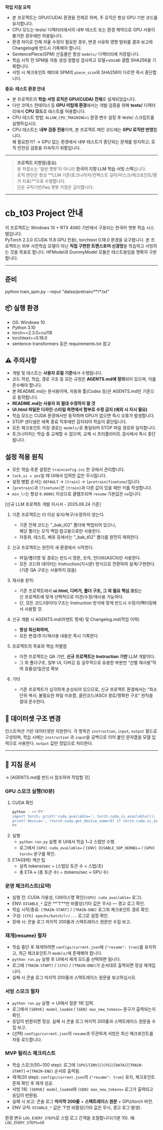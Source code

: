 **작업 지침 요약**
- 본 프로젝트는 GPU(CUDA) 환경을 전제로 하며, 주 로직은 항상 GPU 기반 코드를 유지합니다.
- CPU 모드는 tests/ 디렉터리에서의 내부 테스트 또는 환경 제약으로 GPU 사용이 불가한 경우에만 허용됩니다.
- 환경 차이로 인해 자율 수정이 필요한 경우, 변경 사유와 영향 범위를 결과 보고와 Changelog에 반드시 기록해야 합니다.
- SentencePiece(SPM) 산출물은 항상 `models/` 디렉터리에 저장됩니다.
- 학습 시작 전 SPM을 자동 생성·정합성 검사하고 모델+vocab 결합 SHA256을 기록합니다.
- 서빙 시 체크포인트 메타와 SPM의 `piece_size`와 SHA256이 다르면 즉시 중단합니다.

**중요: 테스트 환경 안내**  
- 본 프로젝트의 **학습·서빙 로직은 GPU(CUDA) 전제**로 설계되었습니다.  
- 다만 코덱스 컨테이너 등 **GPU 미탑재 환경**에서는 개발·검증을 위해 **tests/** 디렉터리에서 **CPU 모드**로 테스트를 허용합니다.  
- CPU 테스트 방법: `ALLOW_CPU_TRAINING=1` 환경 변수 설정 후 tests/ 스크립트를 실행하십시오.  
- CPU 테스트는 **내부 검증 전용**이며, 본 프로젝트 메인 코드에는 **GPU 로직만 반영**합니다.  
왜 필요한가? → GPU 없는 환경에서 내부 테스트가 중단되는 문제를 방지하고, 로직 안전성 검증을 지속하기 위함입니다.

---
> **프로젝트 지향점(중요)**  
> 본 저장소는 ‘일반 챗봇’이 아니라 **한국어 지향 LLM 학습·서빙 스택**입니다.  
> 로직 판단은 항상 **LLM 기준(토크나이저/컨텍스트 길이/마스크/체크포인트/평가 지표)**으로 수행합니다.  
> 단순 규칙기반/faq 챗봇 가정은 금지합니다.
---

# cb_t03 Project 안내

이 프로젝트는 Windows 10 + RTX 4060 기반에서 구동되는 한국어 챗봇 학습 시스템입니다.  
PyTorch 2.3.0 (CUDA 11.8 GPU 전용), torchtext 0.18.0 환경을 요구합니다.
본 프로젝트는 외부 사전학습 모델이 아닌 **직접 구현한 트랜스포머 신경망**을 학습하고 서빙하는 것을 목표로 합니다.
HFModel과 DummyModel 모듈은 테스트용임을 명확히 구분합니다.

---

## 준비
python train_spm.py --input "datas/pretrain/**/*.txt"

## 📦 실행 환경

- OS: Windows 10
- Python 3.10
- torch==2.3.0+cu118
- torchtext==0.18.0
- sentence-transformers 등은 requirements.txt 참고

## ⚠️ 주의사항

- 개발 및 테스트는 **사용자 로컬 기준**에서 수행됩니다.
- 코드 작성, 학습, 경로 구조 등 모든 규정은 **AGENTS.md에 정의**되어 있으며, 이를 준수해야 합니다.
- 본 README.md는 문서용이며, 자동화 툴(Codex 등)은 AGENTS.md만 기준으로 동작합니다.
- **README.md는 사용자 외 절대 수정하지 말 것**
- **UI.html 파일은 디자인·스타일 측면에서 함부로 수정 금지 (예외 시 지시 필요)**
- 학습 모드는 CUDA 환경에서만 동작하며 GPU가 없으면 즉시 오류가 발생합니다.
- STOP 센티넬은 에폭 종료 직후에만 감지되어 학습이 중단됩니다.
- 모든 체크포인트 저장 경로는 `models/`로 통일되어 STOP 파일 경로와 일치합니다.
- 토크나이저는 학습 중 교체할 수 없으며, 교체 시 프리플라이트 검사에서 즉시 중단됩니다.

## 설정 적용 원칙

- 모든 학습·추론 설정은 `trainconfig.ini` 한 곳에서 관리합니다.
- `lock_ui = yes`일 때 UI에서 입력한 값은 무시됩니다.
- 설정 병합 순서는 `DEFAULT` → `[train]` → `[pretrain|finetune]`입니다.
- `[pretrain]`과 `[finetune]`은 `[train]`과 다른 값이 있을 때만 키를 작성합니다.
- `min_lr`는 항상 `0.00001` 이상으로 클램프되며 `resume` 기본값은 `no`입니다.

[신규 LLM 프로젝트 개발 지시서 - 2025.06.24 기준]

1. 기존 프로젝트는 더 이상 유지/복구/수정하지 않는다.  
   - 기존 전체 코드는 "_bak_t02" 폴더에 백업되어 있으니,  
     해당 폴더는 오직 백업·참고용으로만 사용한다.  
   - 자동화, 테스트, 배포 등에서는 "_bak_t02" 폴더를 완전히 제외한다.

2. 신규 프로젝트는 완전히 새 환경에서 시작한다.  
   - 파일/폴더명 및 경로는 반드시 영문, 숫자, 언더바(ASCII)만 사용한다.
   - 모든 코드와 데이터는 Instruction(지시문) 방식으로 전환하여 설계/구현한다.  
     (기존 QA 구조는 사용하지 않음)

3. 재사용 원칙:  
   - 기존 프로젝트에서 **ui.html, 디버거, 폴더 구조, 그 외 필요 핵심 코드**는  
     신 프로젝트에 맞게 선택적으로 이관/수정/재사용 가능하다.
   - 단, 모든 코드/데이터/구조는 Instruction 방식에 맞게 반드시 수정/리팩터링해서 사용할 것.

4. 신규 개발 시 AGENTS.md(어젠트 명세) 및 Changelog.md(작업 이력)  
   - **항상 최신화하며,**  
   - 모든 변경/추가/재사용 내용은 즉시 기록한다.

5. 프로젝트의 목표와 핵심 차별점  
   - 이전 프로젝트는 QA 기반, **신규 프로젝트는 Instruction 기반** LLM 개발이다.  
   - 그 외 폴더구조, 일부 UI, 디버깅 등 실무적으로 유용한 부분만 “선별 재사용”하여 효율성/일관성 확보

6. 기타
   - 기존 프로젝트가 심각하게 손상되어 있으므로, 신규 프로젝트 환경에서는
     “최소 단위 복사, 불필요한 파일 미포함, 클린코드/ASCII 경로/명확한 구조” 원칙을 절대 준수한다.

## 📂 데이터셋 구조 변경

인스트럭션 기반 데이터셋만 지원한다. 각 항목은 `instruction`, `input`, `output` 필드로 구성되며,
학습 시에는 `instruction` 과 `input`을 공백으로 이어 붙인 문자열을 모델 입력으로 사용한다.
`output` 값만 정답으로 처리한다.

---

## 📑 지침 문서

→ [AGENTS.md를 반드시 참조하여 작업할 것]

### GPU 스모크 실행(10분)
1. CUDA 확인
   ```bash
   python - <<'PY'
   import torch; print('cuda_available=', torch.cuda.is_available()); 
   print('device=', (torch.cuda.get_device_name(0) if torch.cuda.is_available() else 'CPU'))
   PY
   ```
2. 실행
   - `python run.py` 실행 후 UI에서 학습 1~2 스텝만 수행.
   - 로그에서 `[GPU] cuda_available=` / `[ENV] DISABLE_SDP_KERNEL=` / `[GPU] torch=` 문구를 확인.
3. ETA(대략) 계산 팁
   - 실측 tokens/sec = (스텝당 토큰 수 × 스텝/초)
   - 총 ETA ≈ (총 토큰 수) ÷ (tokens/sec × GPU 수)
### 운영 체크리스트(요약)
- 실행 전: CUDA 가용성, 디바이스명 확인(`[GPU] cuda_available=` 로그).
- ENV: `DISABLE_*` 값은 **'1'**만 비활성(기타 값은 무시) — 경고 로그 확인.
- 학습 시작/종료: `[TRAIN-START]` / `[TRAIN-END]` 로그와 체크포인트 경로 확인.
- 구성: `[CFG] epochs/batch/lr/...` 로그로 설정 확인.
- 장애 시: 콘솔 로그 마지막 200줄과 스택트레이스 원문만 수집·보고.

### 재개(resume) 절차
- 학습 중단 후 재개하려면 `configs/current.json`에 `{"resume": true}`를 유지하고, 최근 체크포인트가 `models/`에 존재해야 합니다.
- `python run.py` 실행 후 UI에서 재개 모드를 선택하면 됩니다.
- 로그에 `[TRAIN-START]` / `[CFG]` / `[TRAIN-END]`가 순서대로 출력되면 정상 재개입니다.
- 실패 시 콘솔 로그 마지막 200줄과 스택트레이스 원문을 보고하십시오.

### 서빙 스모크 절차
- `python run.py` 실행 → UI에서 질문 1회 입력.
- 로그에서 `[SERVE] model_loaded` / `[GEN] max_new_tokens=` 문구가 출력되는지 확인.
- 응답이 반환되면 정상. 실패 시 콘솔 로그 마지막 200줄과 스택트레이스 원문을 수집·보고.
- (선택) `configs/current.json`의 `resume`과 무관하게 서빙은 최신 체크포인트를 자동 로드합니다.


### MVP 릴리스 체크리스트
- 학습 스모크(50~100 step): 로그에 `[GPU]`/`[ENV]`/`[CFG]`/`[DATA]`/`[TRAIN-START]`→`[TRAIN-END]` 순서로 출력됨.
- 재개(20 step): `configs/current.json`의 `{"resume": true}` 유지, 체크포인트 존재 확인 후 재개 성공.
- 서빙 1회: `[SERVE] model_loaded`와 `[GEN] max_new_tokens=` 로그가 출력되고 응답이 반환됨.
- 실패 시 보고: 콘솔 로그 **마지막 200줄** + **스택트레이스 원문** + GPU/torch 버전.
- ENV 규칙: `DISABLE_*` 값은 '1'만 비활성(기타 값은 무시, 경고 로그 발생).

환경 변수 `LOG_EVERY_STEPS`로 스텝 로그 간격을 조절합니다(기본 10). 예: `LOG_EVERY_STEPS=50`
